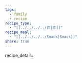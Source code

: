 ```yaml
---
tags:
  - family
  - recipe
recipe_type:
  - "[[../../../../炸|炸]]"
recipe_meal:
  - "[[../../../../Snack|Snack]]"
share: true
---
```

recipe_detail:: 
